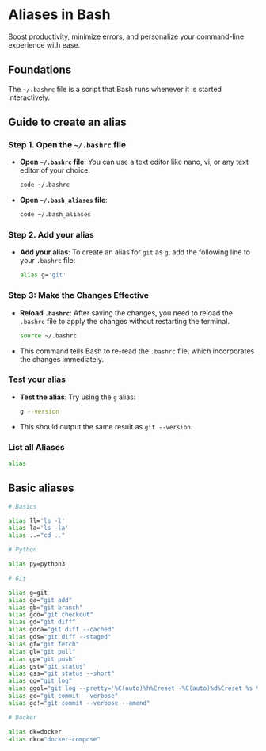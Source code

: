 # Aliases in Bash

Boost productivity, minimize errors, and personalize your command-line experience with ease.

## Foundations

The `~/.bashrc` file is a script that Bash runs whenever it is started interactively.

## Guide to create an alias

### Step 1. Open the `~/.bashrc` file

- **Open `~/.bashrc` file**: You can use a text editor like nano, vi, or any text editor of your choice.

  ```bash
  code ~/.bashrc
  ```

- **Open `~/.bash_aliases` file**:

  ```bash
  code ~/.bash_aliases
  ```

### Step 2. Add your alias

- **Add your alias**: To create an alias for `git` as `g`, add the following line to your `.bashrc` file:

  ```bash
  alias g='git'
  ```

### Step 3: Make the Changes Effective

- **Reload `.bashrc`**: After saving the changes, you need to reload the `.bashrc` file to apply the changes without restarting the terminal.

  ```bash
  source ~/.bashrc
  ```

- This command tells Bash to re-read the `.bashrc` file, which incorporates the changes immediately.

### Test your alias

- **Test the alias**: Try using the `g` alias:

  ```bash
  g --version
  ```

- This should output the same result as `git --version`.

### List all Aliases

```bash
alias
```

## Basic aliases

```bash
# Basics

alias ll='ls -l'
alias la='ls -la'
alias ..="cd .."

# Python

alias py=python3

# Git

alias g=git
alias ga="git add"
alias gb="git branch"
alias gco="git checkout"
alias gd="git diff"
alias gdca="git diff --cached"
alias gds="git diff --staged"
alias gf="git fetch"
alias gl="git pull"
alias gp="git push"
alias gst="git status"
alias gss="git status --short"
alias gg="git log"
alias ggol="git log --pretty='%C(auto)%h%Creset -%C(auto)%d%Creset %s %Cgreen(%ar) %C(bold blue)<%an>%Creset'"
alias gc="git commit --verbose"
alias gc!="git commit --verbose --amend"

# Docker

alias dk=docker
alias dkc="docker-compose"

```
